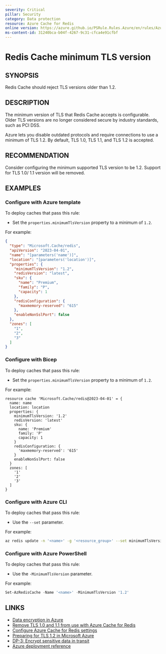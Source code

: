 ```yaml
---
severity: Critical
pillar: Security
category: Data protection
resource: Azure Cache for Redis
online version: https://azure.github.io/PSRule.Rules.Azure/en/rules/Azure.Redis.MinTLS/
ms-content-id: 31240bca-b04f-4267-9c31-cfca4e91cfbf
---
```


# Redis Cache minimum TLS version

## SYNOPSIS

Redis Cache should reject TLS versions older than 1.2.

## DESCRIPTION

The minimum version of TLS that Redis Cache accepts is configurable.
Older TLS versions are no longer considered secure by industry standards, such as PCI DSS.

Azure lets you disable outdated protocols and require connections to use a minimum of TLS 1.2.
By default, TLS 1.0, TLS 1.1, and TLS 1.2 is accepted.

## RECOMMENDATION

Consider configuring the minimum supported TLS version to be 1.2.
Support for TLS 1.0/ 1.1 version will be removed.

## EXAMPLES

### Configure with Azure template

To deploy caches that pass this rule:

- Set the `properties.minimumTlsVersion` property to a minimum of `1.2`.

For example:

```json
{
  "type": "Microsoft.Cache/redis",
  "apiVersion": "2023-04-01",
  "name": "[parameters('name')]",
  "location": "[parameters('location')]",
  "properties": {
    "minimumTlsVersion": "1.2",
    "redisVersion": "latest",
    "sku": {
      "name": "Premium",
      "family": "P",
      "capacity": 1
    },
    "redisConfiguration": {
      "maxmemory-reserved": "615"
    },
    "enableNonSslPort": false
  },
  "zones": [
    "1",
    "2",
    "3"
  ]
}
```

### Configure with Bicep

To deploy caches that pass this rule:

- Set the `properties.minimumTlsVersion` property to a minimum of `1.2`.

For example:

```bicep
resource cache 'Microsoft.Cache/redis@2023-04-01' = {
  name: name
  location: location
  properties: {
    minimumTlsVersion: '1.2'
    redisVersion: 'latest'
    sku: {
      name: 'Premium'
      family: 'P'
      capacity: 1
    }
    redisConfiguration: {
      'maxmemory-reserved': '615'
    }
    enableNonSslPort: false
  }
  zones: [
    '1'
    '2'
    '3'
  ]
}
```

### Configure with Azure CLI

To deploy caches that pass this rule:

- Use the `--set` parameter.

For example:

```bash
az redis update -n '<name>' -g '<resource_group>' --set minimumTlsVersion=1.2
```

### Configure with Azure PowerShell

To deploy caches that pass this rule:

- Use the `-MinimumTlsVersion` parameter.

For example:

```powershell
Set-AzRedisCache -Name '<name>' -MinimumTlsVersion '1.2'
```

## LINKS

- [Data encryption in Azure](https://learn.microsoft.com/azure/architecture/framework/security/design-storage-encryption#data-in-transit)
- [Remove TLS 1.0 and 1.1 from use with Azure Cache for Redis](https://docs.microsoft.com/azure/azure-cache-for-redis/cache-remove-tls-10-11)
- [Configure Azure Cache for Redis settings](https://docs.microsoft.com/azure/azure-cache-for-redis/cache-configure#access-ports)
- [Preparing for TLS 1.2 in Microsoft Azure](https://azure.microsoft.com/updates/azuretls12/)
- [DP-3: Encrypt sensitive data in transit](https://learn.microsoft.com/security/benchmark/azure/baselines/azure-cache-for-redis-security-baseline#dp-3-encrypt-sensitive-data-in-transit)
- [Azure deployment reference](https://learn.microsoft.com/azure/templates/microsoft.cache/redis)
